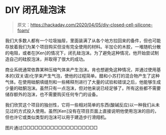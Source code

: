 # DIY 闭孔硅泡沫

> 原文：<https://hackaday.com/2020/04/05/diy-closed-cell-silicone-foam/>

我们大多数人都有一个垃圾抽屉，里面装满了从各个地方拉回来的备件，但也可能存放着我们为某个项目购买但没有完全使用的材料。半加仑的木胶，一堆随机分散的电阻，或者在[Ken]的情况下，闭孔硅泡沫。为了避免这种情况，他开始尝试制造自己的硅胶泡沫，并取得了很大的成功。

商业系统通常依靠某种压缩气体来产生泡沫。肯也想避免这种情况，并通过使用基本的(双关语)化学来产生气泡，使他的过程简单。醋和小苏打的混合物产生了这种气体。在使用硅酮填缝剂和一些稀释剂进行了大量的试验和错误之后，他能够生成少量的硅酮泡沫。虽然只有一点泡沫，但对他来说已经足够了。所有这些都不需要储存额外的泡沫，也不需要购买任何专门的设备。

我们欣赏这个项目的独创性，它将一些相对简单的东西(酸碱反应)以一种我们从未见过的方式投入使用。虽然[Ken]没有在项目页面上直接说明他使用泡沫的目的，但也许它或类似类型的泡沫可以用于建造步行滑翔机。

图片通过□□□□□□□□□□□□□□□□□□□